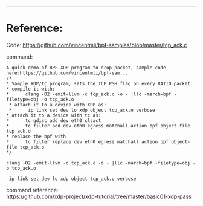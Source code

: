


---
# Reference:  
Code:
https://github.com/vincentmli/bpf-samples/blob/master/tcp_ack.c   

command:  
```
A quick demo of BPF XDP program to drop packet, sample code here:https://github.com/vincentmli/bpf-sam...
/*
* Sample XDP/tc program, sets the TCP PSH flag on every RATIO packet.
* compile it with:
*      clang -O2 -emit-llvm -c tcp_ack.c -o - |llc -march=bpf -filetype=obj -o tcp_ack.o
 * attach it to a device with XDP as:
 *      ip link set dev lo xdp object tcp_ack.o verbose
* attach it to a device with tc as:
*      tc qdisc add dev eth0 clsact
*      tc filter add dev eth0 egress matchall action bpf object-file tcp_ack.o
* replace the bpf with
*      tc filter replace dev eth0 egress matchall action bpf object-file tcp_ack.o
*/
```

```
clang -O2 -emit-llvm -c tcp_ack.c -o - |llc -march=bpf -filetype=obj -o tcp_ack.o
```

```
 ip link set dev lo xdp object tcp_ack.o verbose
```

command reference:     
https://github.com/xdp-project/xdp-tutorial/tree/master/basic01-xdp-pass   

